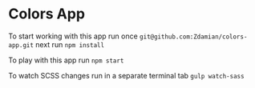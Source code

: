 # Colors App 

To start working with this app run once
`git@github.com:Zdamian/colors-app.git`
next run 
`npm install`

To play with this app run
`npm start`

To watch SCSS changes run in a separate terminal tab
`gulp watch-sass`

